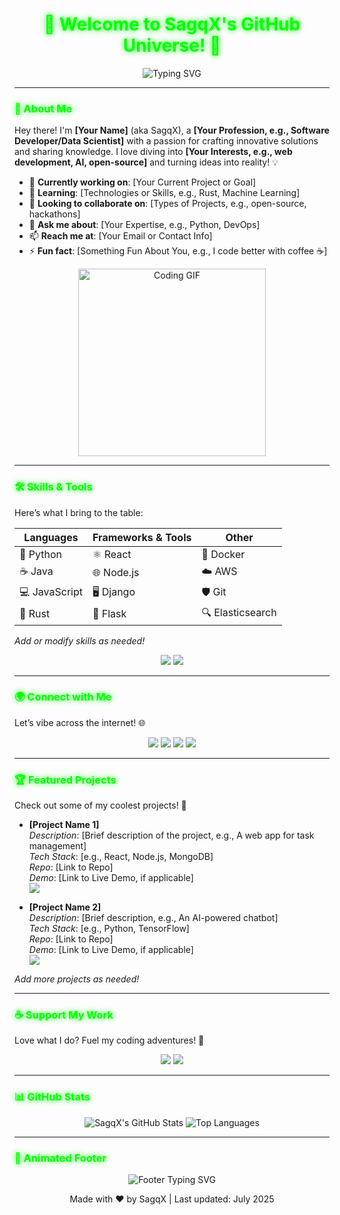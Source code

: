 <div align="center">
  <h1>🚀 Welcome to SagqX's GitHub Universe! 🌌</h1>
  <p>
    <img src="https://readme-typing-svg.herokuapp.com?font=Fira+Code&size=24&duration=3000&pause=1000&color=00FF00&center=true&vCenter=true&width=600&lines=Hi,+I'm+SagqX!;Passionate+Developer+%26+Creator;Building+Awesome+Projects+with+%F0%9F%92%BB+%26+%E2%9C%A8" alt="Typing SVG" />
  </p>
</div>

---

### 🌟 About Me
Hey there! I'm **[Your Name]** (aka SagqX), a **[Your Profession, e.g., Software Developer/Data Scientist]** with a passion for crafting innovative solutions and sharing knowledge. I love diving into **[Your Interests, e.g., web development, AI, open-source]** and turning ideas into reality! 💡

- 🔭 **Currently working on**: [Your Current Project or Goal]
- 🌱 **Learning**: [Technologies or Skills, e.g., Rust, Machine Learning]
- 👯 **Looking to collaborate on**: [Types of Projects, e.g., open-source, hackathons]
- 💬 **Ask me about**: [Your Expertise, e.g., Python, DevOps]
- 📫 **Reach me at**: [Your Email or Contact Info]
- ⚡ **Fun fact**: [Something Fun About You, e.g., I code better with coffee ☕]

<div align="center">
  <img src="https://media.giphy.com/media/L1R1tvI9svkIWwpVYr/giphy.gif" width="300" alt="Coding GIF" />
</div>

---

### 🛠️ Skills & Tools
Here’s what I bring to the table:

| Languages | Frameworks & Tools | Other |
|-----------|--------------------|-------|
| 🐍 Python | ⚛️ React | 🐳 Docker |
| ☕ Java | 🌐 Node.js | ☁️ AWS |
| 💻 JavaScript | 🖥️ Django | 🛡️ Git |
| 🦀 Rust | 🚀 Flask | 🔍 Elasticsearch |

*Add or modify skills as needed!*

<div align="center">
  <img src="https://img.shields.io/badge/Code%20Hard-Play%20Hard-FF4500?style=for-the-badge&logo=codeigniter&logoColor=white" />
  <img src="https://img.shields.io/badge/Open%20Source-%E2%9D%A4-00FF00?style=for-the-badge&logo=github&logoColor=black" />
</div>

---

### 🌍 Connect with Me
Let’s vibe across the internet! 🌐

<p align="center">
  <a href="[Your Twitter/X URL]"><img src="https://img.shields.io/badge/Twitter-1DA1F2?style=for-the-badge&logo=twitter&logoColor=white" /></a>
  <a href="[Your LinkedIn URL]"><img src="https://img.shields.io/badge/LinkedIn-0077B5?style=for-the-badge&logo=linkedin&logoColor=white" /></a>
  <a href="[Your Website/Blog URL]"><img src="https://img.shields.io/badge/Website-4285F4?style=for-the-badge&logo=google-chrome&logoColor=white" /></a>
  <a href="mailto:[Your Email]"><img src="https://img.shields.io/badge/Email-D14836?style=for-the-badge&logo=gmail&logoColor=white" /></a>
</p>

---

### 🏆 Featured Projects
Check out some of my coolest projects! 🚀

- **[Project Name 1]**  
  *Description*: [Brief description of the project, e.g., A web app for task management]  
  *Tech Stack*: [e.g., React, Node.js, MongoDB]  
  *Repo*: [Link to Repo]  
  *Demo*: [Link to Live Demo, if applicable]  
  <img src="https://img.shields.io/github/stars/[YourUsername]/[RepoName]?style=social" />

- **[Project Name 2]**  
  *Description*: [Brief description, e.g., An AI-powered chatbot]  
  *Tech Stack*: [e.g., Python, TensorFlow]  
  *Repo*: [Link to Repo]  
  *Demo*: [Link to Live Demo, if applicable]  
  <img src="https://img.shields.io/github/stars/[YourUsername]/[RepoName]?style=social" />

*Add more projects as needed!*

---

### ☕ Support My Work
Love what I do? Fuel my coding adventures! 🚀

<p align="center">
  <a href="[Your Buy Me a Coffee URL]"><img src="https://img.shields.io/badge/Buy%20Me%20a%20Coffee-%F0%9F%8D%B5-FFDD00?style=for-the-badge&logo=buy-me-a-coffee&logoColor=black" /></a>
  <a href="[Your PayPal/Ko-fi URL]"><img src="https://img.shields.io/badge/Buy%20Me%20a%20Beer-%F0%9F%8D%BA-F7A068?style=for-the-badge&logo=paypal&logoColor=white" /></a>
</p>

---

### 📊 GitHub Stats
<div align="center">
  <img src="https://github-readme-stats.vercel.app/api?username=SagqX&show_icons=true&theme=radical&hide_border=true" alt="SagqX's GitHub Stats" />
  <img src="https://github-readme-stats.vercel.app/api/top-langs/?username=SagqX&layout=compact&theme=radical&hide_border=true" alt="Top Languages" />
</div>

---

### 🎨 Animated Footer
<div align="center">
  <p>
    <img src="https://readme-typing-svg.herokuapp.com?font=Monoton&size=20&duration=4000&pause=1000&color=FF00FF&center=true&vCenter=true&width=600&lines=Thanks+for+visiting!;Let's+build+something+epic+together!+%F0%9F%9A%80" alt="Footer Typing SVG" />
  </p>
  <p>
    Made with ❤️ by SagqX | Last updated: July 2025
  </p>
</div>

<style>
  /* CSS for subtle animations */
  img:hover {
    transform: scale(1.05);
    transition: transform 0.3s ease-in-out;
  }
  h1, h2, h3 {
    color: #00FF00;
    text-shadow: 0 0 10px #00FF00;
  }
  a:hover {
    color: #FF00FF;
    text-decoration: underline;
  }
</style>
